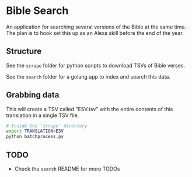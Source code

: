 # Bible Search

An application for searching several versions of the Bible at the same time.  The plan is to hook set this up as an Alexa skill before the end of the year.

## Structure

See the `scrape` folder for python scripts to download TSVs of Bible verses.

See the `search` folder for a golang app to index and search this data.

## Grabbing data

This will create a TSV called "ESV.tsv" with the entire contents of this translation in a single TSV file.

```bash
# Inside the 'scrape' directory
export TRANSLATION=ESV
python batchprocess.py

```

## TODO

* Check the `search` README for more TODOs


